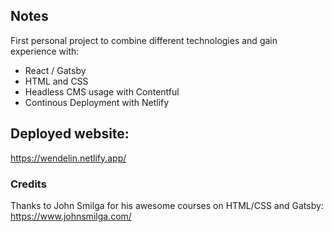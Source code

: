 ## Notes

First personal project to combine different technologies and gain experience with:

- React / Gatsby
- HTML and CSS
- Headless CMS usage with Contentful
- Continous Deployment with Netlify

## Deployed website:

https://wendelin.netlify.app/

### Credits

Thanks to John Smilga for his awesome courses on HTML/CSS and Gatsby:
https://www.johnsmilga.com/
